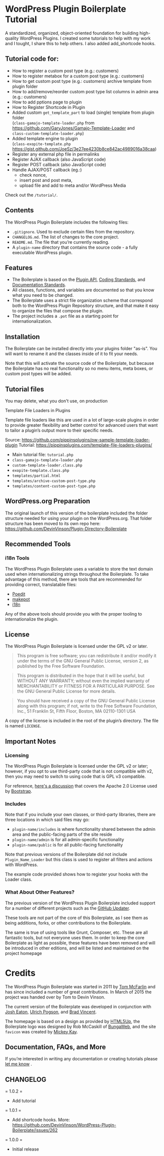 # WordPress Plugin Boilerplate Tutorial

A standardized, organized, object-oriented foundation for building high-quality WordPress Plugins.
I created some tutorials to help with my work and I tought, I share this to help others.
I also added add_shortcode hooks.

## Tutorial code for:
* How to register a custom post type (e.g.: customers)
* How to register metabox for a custom post type (e.g.: customers)
* How to get custom post type (e.g.: customers) archive template from plugin folder
* How to add/remove/reorder custom post type list columns in admin area (e.g.: customers)
* How to add pptions page to plugin
* How to Register Shortcode in Plugin
* Added custom `get_template_part` to load (single) template from plugin folder<br />
(`class-gamajo-template-loader.php` from https://github.com/GaryJones/Gamajo-Template-Loader and<br />
`class-custom-template-loader.php`)
* Added template engine to plugin <br />
(`class-exopite-template.php` https://gist.github.com/JoeSz/3e27ee4230b8ce842ac4989016a38caa)
* Register any external php file in permalinks
* Register AJAX callback (also JavaScript code)
* Register POST callback (also JavaScript code)
* Handle AJAX/POST callback (eg.:)<br />
  * check nonce,
  * insert post and post meta,
  * upload file and add to meta and/or WordPress Media

Check out the `/tutorial/`.

## Contents

The WordPress Plugin Boilerplate includes the following files:

* `.gitignore`. Used to exclude certain files from the repository.
* `CHANGELOG.md`. The list of changes to the core project.
* `README.md`. The file that you’re currently reading.
* A `plugin-name` directory that contains the source code - a fully executable WordPress plugin.

## Features

* The Boilerplate is based on the [Plugin API](http://codex.wordpress.org/Plugin_API), [Coding Standards](http://codex.wordpress.org/WordPress_Coding_Standards), and [Documentation Standards](https://make.wordpress.org/core/handbook/best-practices/inline-documentation-standards/php/).
* All classes, functions, and variables are documented so that you know what you need to be changed.
* The Boilerplate uses a strict file organization scheme that correspond both to the WordPress Plugin Repository structure, and that make it easy to organize the files that compose the plugin.
* The project includes a `.pot` file as a starting point for internationalization.

## Installation

The Boilerplate can be installed directly into your plugins folder "as-is". You will want to rename it and the classes inside of it to fit your needs.

Note that this will activate the source code of the Boilerplate, but because the Boilerplate has no real functionality so no menu  items, meta boxes, or custom post types will be added.

## Tutorial files

You may delete, what you don't use, on production

Template File Loaders in Plugins

Template file loaders like this are used in a lot of large-scale plugins in order to provide greater flexibility and better control for advanced users that want to tailor a plugin’s output more to their specific needs.

Source: https://github.com/pippinsplugins/pw-sample-template-loader-plugin
Tutorial: https://pippinsplugins.com/template-file-loaders-plugins/

* Main tutorial file: `tutorial.php`
* `class-gamajo-template-loader.php`
* `custom-template-loader.class.php`
* `exopite-template.class.php`
* `templates/partial.html`
* `templates/archive-custom-post-type.php`
* `templates/content-custom-post-type.php`

## WordPress.org Preparation

The original launch of this version of the boilerplate included the folder structure needed for using your plugin on the WordPress.org. That folder structure has been moved to its own repo here: https://github.com/DevinVinson/Plugin-Directory-Boilerplate

## Recommended Tools

### i18n Tools

The WordPress Plugin Boilerplate uses a variable to store the text domain used when internationalizing strings throughout the Boilerplate. To take advantage of this method, there are tools that are recommended for providing correct, translatable files:

* [Poedit](http://www.poedit.net/)
* [makepot](http://i18n.svn.wordpress.org/tools/trunk/)
* [i18n](https://github.com/grappler/i18n)

Any of the above tools should provide you with the proper tooling to internationalize the plugin.

## License

The WordPress Plugin Boilerplate is licensed under the GPL v2 or later.

> This program is free software; you can redistribute it and/or modify it under the terms of the GNU General Public License, version 2, as published by the Free Software Foundation.

> This program is distributed in the hope that it will be useful, but WITHOUT ANY WARRANTY; without even the implied warranty of MERCHANTABILITY or FITNESS FOR A PARTICULAR PURPOSE. See the GNU General Public License for more details.

> You should have received a copy of the GNU General Public License along with this program; if not, write to the Free Software Foundation, Inc., 51 Franklin St, Fifth Floor, Boston, MA 02110-1301 USA

A copy of the license is included in the root of the plugin’s directory. The file is named `LICENSE`.

## Important Notes

### Licensing

The WordPress Plugin Boilerplate is licensed under the GPL v2 or later; however, if you opt to use third-party code that is not compatible with v2, then you may need to switch to using code that is GPL v3 compatible.

For reference, [here's a discussion](http://make.wordpress.org/themes/2013/03/04/licensing-note-apache-and-gpl/) that covers the Apache 2.0 License used by [Bootstrap](http://twitter.github.io/bootstrap/).

### Includes

Note that if you include your own classes, or third-party libraries, there are three locations in which said files may go:

* `plugin-name/includes` is where functionality shared between the admin area and the public-facing parts of the site reside
* `plugin-name/admin` is for all admin-specific functionality
* `plugin-name/public` is for all public-facing functionality

Note that previous versions of the Boilerplate did not include `Plugin_Name_Loader` but this class is used to register all filters and actions with WordPress.

The example code provided shows how to register your hooks with the Loader class.

### What About Other Features?

The previous version of the WordPress Plugin Boilerplate included support for a number of different projects such as the [GitHub Updater](https://github.com/afragen/github-updater).

These tools are not part of the core of this Boilerplate, as I see them as being additions, forks, or other contributions to the Boilerplate.

The same is true of using tools like Grunt, Composer, etc. These are all fantastic tools, but not everyone uses them. In order to  keep the core Boilerplate as light as possible, these features have been removed and will be introduced in other editions, and will be listed and maintained on the project homepage

# Credits

The WordPress Plugin Boilerplate was started in 2011 by [Tom McFarlin](http://twitter.com/tommcfarlin/) and has since included a number of great contributions. In March of 2015 the project was handed over by Tom to Devin Vinson.

The current version of the Boilerplate was developed in conjunction with [Josh Eaton](https://twitter.com/jjeaton), [Ulrich Pogson](https://twitter.com/grapplerulrich), and [Brad Vincent](https://twitter.com/themergency).

The homepage is based on a design as provided by [HTML5Up](http://html5up.net), the Boilerplate logo was designed by  Rob McCaskill of [BungaWeb](http://bungaweb.com), and the site `favicon` was created by [Mickey Kay](https://twitter.com/McGuive7).

## Documentation, FAQs, and More

If you’re interested in writing any documentation or creating tutorials please [let me know](http://devinvinson.com/contact/) .

CHANGELOG
---------

= 1.0.2 =
* Add tutorial

= 1.0.1 =
* Add shortcode hooks. More: https://github.com/DevinVinson/WordPress-Plugin-Boilerplate/issues/262

= 1.0.0 =
* Initial release
